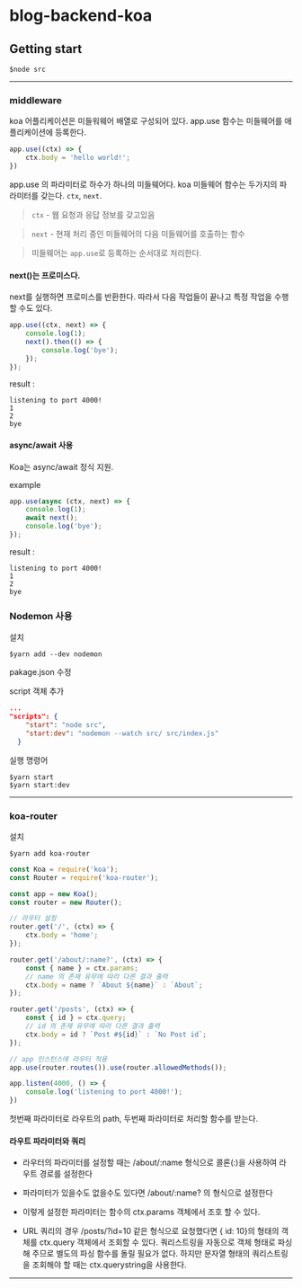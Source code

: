 # blog-backend-koa

## Getting start

```terminal
$node src
```
---
### middleware
koa 어플리케이션은 미들워웨어 배열로 구성되어 있다.
app.use 함수는 미들웨어를 애플리케이션에 등록한다.

```js
app.use((ctx) => {
    ctx.body = 'hello world!';
})
```
app.use 의 파라미터로 하수가 하나의 미들웨어다. koa 미들웨어 함수는 두가지의 파라미터를 갖는다. `ctx`, `next`.

> `ctx` - 웹 요청과 응답 정보를 갖고있음

> `next` - 현재 처리 중인 미들웨어의 다음 미들웨어를 호출하는 함수

> 미들웨어는 `app.use`로 등록하는 순서대로 처리한다.

#### next()는 프로미스다.
next를 실행하면 프로미스를 반환한다. 따라서 다음 작업들이 끝나고 특정 작업을 수행할 수도 있다.
```js
app.use((ctx, next) => {
    console.log(1);
    next().then(() => {
        console.log('bye');
    });
});
```
result :
```terminal
listening to port 4000!
1
2
bye
```
#### async/await 사용
Koa는 async/await 정식 지원.

example
```js
app.use(async (ctx, next) => {
    console.log(1);
    await next();
    console.log('bye');
});
```
result :
```terminal
listening to port 4000!
1
2
bye
```

### Nodemon 사용
설치
```terminal
$yarn add --dev nodemon
```
pakage.json 수정

script 객체 추가
```json
...
"scripts": {
    "start": "node src",
    "start:dev": "nodemon --watch src/ src/index.js"
  }
```
실행 명령어
```terminal
$yarn start
$yarn start:dev
```
---

### koa-router
설치
```terminal
$yarn add koa-router
```
```js
const Koa = require('koa');
const Router = require('koa-router');

const app = new Koa();
const router = new Router();

// 라우터 설정
router.get('/', (ctx) => {
    ctx.body = 'home';
});

router.get('/about/:name?', (ctx) => {
    const { name } = ctx.params;
    // name 의 존재 유무에 따라 다른 결과 출력
    ctx.body = name ? `About ${name}` : `About`;
});

router.get('/posts', (ctx) => {
    const { id } = ctx.query;
    // id 의 존재 유무에 따라 다른 결과 출력
    ctx.body = id ? `Post #${id}` : `No Post id`;
});

// app 인스턴스에 라우터 적용
app.use(router.routes()).use(router.allowedMethods());

app.listen(4000, () => {
    console.log('listening to port 4000!');
})
```
첫번째 파라미터로 라우트의 path, 두번째 파라미터로 처리할 함수를 받는다.

#### 라우트 파라미터와 쿼리
- 라우터의 파라미터를 설정할 때는 /about/:name 형식으로 콜론(:)을 사용하여 라우트 경로를 설정한다
- 파라미터가 있을수도 없을수도 있다면 /about/:name? 의 형식으로 설정한다
- 이렇게 설정한 파라미터는 함수의 ctx.params 객체에서 조호 할 수 있다.

- URL 쿼리의 경우 /posts/?id=10 같은 형식으로 요청했다면 { id: 10}의 형태의 객체를 ctx.query 객체에서 조회할 수 있다. 쿼리스트링을 자동으로 객체 형태로 파싱해 주므로 별도의 파싱 함수를 돌릴 필요가 없다. 하지만 문자열 형태의 쿼리스트링을 조회해야 할 때는 ctx.querystring을 사용한다.
---